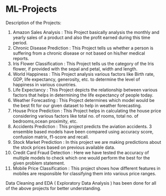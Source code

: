 # ML-Projects
Description of the Projects:
1. Amazon Sales Analysis : This Project basically analysis the monthly and yearly sales of a product and also the profit earned during this time period.
2. Chronic Disease Prediction : This Project tells us whether a person is suffering from a chronic disease or not based on his/her medical reports.
3. Iris Flower Classification : This Project tells us the category of the Iris flower, if provided with the sepal and petal, width and length.
4. World Happiness : This Project analysis various factors like Birth rate, GDP, life expectancy, generosity, etc. to determine the level of happiness in various countries.
5. Life Expectancy : This Project depicts the relationship between various factors that helps in determining the life expectancy of people today.
6. Weather Forecasting : This Project determines which model would be the best fit for our given dataset to help in weather forecasting.
7. House Price Prediction : This Project helps in calculating the house price considering various factors like total no. of rooms, total no. of bedrooms,ocean proximity, etc.
8. Accidents Prediction : This project predicts the aviation accidents. 3 ensemble based models have been compared using accuracy score, confusion matrix, f1-score and recall.
9. Stock Market Prediction : In this project we are making predictions about the stock prices based on previous available data.
10. Credit Card Fraud Detection : Here we have tested the accuracy of multiple models to check which one would perform the best for the given problem statement.
11. Mobile Price Classification : This project shows how different features in mobiles are responsible for classifying them into various price ranges.
   
Data Cleaning and EDA ( Exploratory Data Analysis ) has been done for all of the above projects for better understanding.
